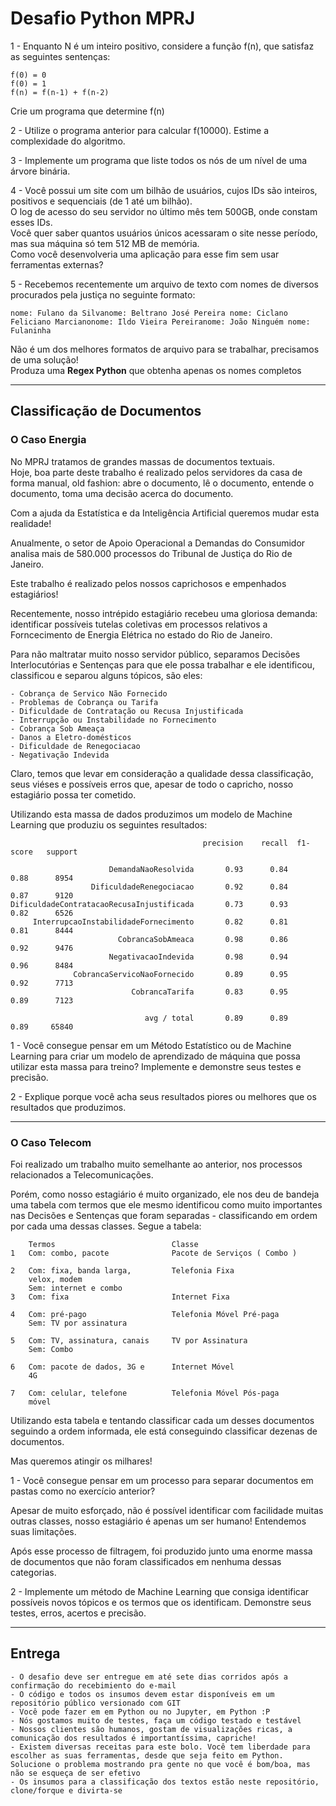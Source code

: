 # Desafio Python MPRJ

1 - Enquanto N é um inteiro positivo, considere a função f(n), que satisfaz as seguintes sentenças:

```
f(0) = 0
f(0) = 1
f(n) = f(n-1) + f(n-2)
```

Crie um programa que determine f(n)

2 - Utilize o programa anterior para calcular f(10000). Estime a complexidade do algoritmo.

3 - Implemente um programa que liste todos os nós de um nível de uma árvore binária.

4 - Você possui um site com um bilhão de usuários, cujos IDs são inteiros, positivos e sequenciais (de 1 até um bilhão).<br>
O log de acesso do seu servidor no último mês tem 500GB, onde constam esses IDs.<br>
Você quer saber quantos usuários únicos acessaram o site nesse período, mas sua máquina só tem 512 MB de memória.<br>
Como você desenvolveria uma aplicação para esse fim sem usar ferramentas externas?

5 - Recebemos recentemente um arquivo de texto com nomes de diversos procurados pela justiça no seguinte formato:

```nome: Fulano da Silvanome: Beltrano José Pereira nome: Ciclano Feliciano Marcianonome: Ildo Vieira Pereiranome: João Ninguém nome: Fulaninha```

Não é um dos melhores formatos de arquivo para se trabalhar, precisamos de uma solução!<br>
Produza uma **Regex Python** que obtenha apenas os nomes completos 

<hr>

## Classificação de Documentos


### O Caso Energia
No MPRJ tratamos de grandes massas de documentos textuais.<br>
Hoje, boa parte deste trabalho é realizado pelos servidores da casa de forma manual, old fashion: abre o documento, lê o documento, entende o documento, toma uma decisão acerca do documento.<br>

Com a ajuda da Estatística e da Inteligência Artificial queremos mudar esta realidade!

Anualmente, o setor de Apoio Operacional a Demandas do Consumidor analisa mais de 580.000 processos do Tribunal de Justiça do Rio de Janeiro. 

Este trabalho é realizado pelos nossos caprichosos e empenhados estagiários!

Recentemente, nosso intrépido estagiário recebeu uma gloriosa demanda: identificar possíveis tutelas coletivas em processos relativos a Forncecimento de Energia Elétrica no estado do Rio de Janeiro. 

Para não maltratar muito nosso servidor público, separamos Decisões Interlocutórias e Sentenças para que ele possa trabalhar e ele identificou, classificou e separou alguns tópicos, são eles:

    - Cobrança de Servico Não Fornecido
    - Problemas de Cobrança ou Tarifa
    - Dificuldade de Contratação ou Recusa Injustificada
    - Interrupção ou Instabilidade no Fornecimento
    - Cobrança Sob Ameaça
    - Danos a Eletro-domésticos
    - Dificuldade de Renegociacao
    - Negativação Indevida

Claro, temos que levar em consideração a qualidade dessa classificação, seus viéses e possíveis erros que, apesar de todo o capricho, nosso estagiário possa ter cometido.

Utilizando esta massa de dados produzimos um modelo de Machine Learning que produziu os seguintes resultados:

```
                                           precision    recall  f1-score   support

                      DemandaNaoResolvida       0.93      0.84      0.88      8954
                  DificuldadeRenegociacao       0.92      0.84      0.87      9120
DificuldadeContratacaoRecusaInjustificada       0.73      0.93      0.82      6526
     InterrupcaoInstabilidadeFornecimento       0.82      0.81      0.81      8444
                        CobrancaSobAmeaca       0.98      0.86      0.92      9476
                      NegativacaoIndevida       0.98      0.94      0.96      8484
              CobrancaServicoNaoFornecido       0.89      0.95      0.92      7713
                           CobrancaTarifa       0.83      0.95      0.89      7123

                              avg / total       0.89      0.89      0.89     65840
```


1 - Você consegue pensar em um Método Estatístico ou de Machine Learning para criar um modelo de aprendizado de máquina que possa utilizar esta massa para treino?
Implemente e demonstre seus testes e precisão.

2 - Explique porque você acha seus resultados piores ou melhores que os resultados que produzimos.

<hr>

### O Caso Telecom

Foi realizado um trabalho muito semelhante ao anterior, nos processos relacionados a Telecomunicações. 

Porém, como nosso estagiário é muito organizado, ele nos deu de bandeja uma tabela com termos que ele mesmo identificou como muito importantes nas Decisões e Sentenças que foram separadas - classificando em ordem por cada uma dessas classes. Segue a tabela:

```
    Termos                          Classe
1   Com: combo, pacote              Pacote de Serviços ( Combo )

2   Com: fixa, banda larga,         Telefonia Fixa
    velox, modem
    Sem: internet e combo
3   Com: fixa                       Internet Fixa

4   Com: pré-pago                   Telefonia Móvel Pré-paga
    Sem: TV por assinatura

5   Com: TV, assinatura, canais     TV por Assinatura
    Sem: Combo

6   Com: pacote de dados, 3G e      Internet Móvel
    4G

7   Com: celular, telefone          Telefonia Móvel Pós-paga
    móvel
```

Utilizando esta tabela e tentando classificar cada um desses documentos seguindo a ordem informada, ele está conseguindo classificar dezenas de documentos.

Mas queremos atingir os milhares!

1 - Você consegue pensar em um processo para separar documentos em pastas como no exercício anterior?

Apesar de muito esforçado, não é possível identificar com facilidade muitas outras classes, nosso estagiário é apenas um ser humano! Entendemos suas limitações.

Após esse processo de filtragem, foi produzido junto uma enorme massa de documentos que não foram classificados em nenhuma dessas categorias.

2 - Implemente um método de Machine Learning que consiga identificar possíveis novos tópicos e os termos que os identificam.
Demonstre seus testes, erros, acertos e precisão.

<hr>

## Entrega

    - O desafio deve ser entregue em até sete dias corridos após a confirmação do recebimiento do e-mail
    - O código e todos os insumos devem estar disponíveis em um repositório público versionado com GIT
    - Você pode fazer em em Python ou no Jupyter, em Python :P
    - Nós gostamos muito de testes, faça um código testado e testável
    - Nossos clientes são humanos, gostam de visualizações ricas, a comunicação dos resultados é importantíssima, capriche!
    - Existem diversas receitas para este bolo. Você tem liberdade para escolher as suas ferramentas, desde que seja feito em Python. Solucione o problema mostrando pra gente no que você é bom/boa, mas não se esqueça de ser efetivo
    - Os insumos para a classificação dos textos estão neste repositório, clone/forque e divirta-se
